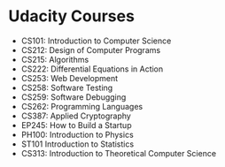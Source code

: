 Udacity Courses
===============
* CS101: Introduction to Computer Science
* CS212: Design of Computer Programs
* CS215: Algorithms
* CS222: Differential Equations in Action
* CS253: Web Development
* CS258: Software Testing
* CS259: Software Debugging
* CS262: Programming Languages
* CS387: Applied Cryptography
* EP245: How to Build a Startup
* PH100: Introduction to Physics
* ST101 Introduction to Statistics
* CS313: Introduction to Theoretical Computer Science
